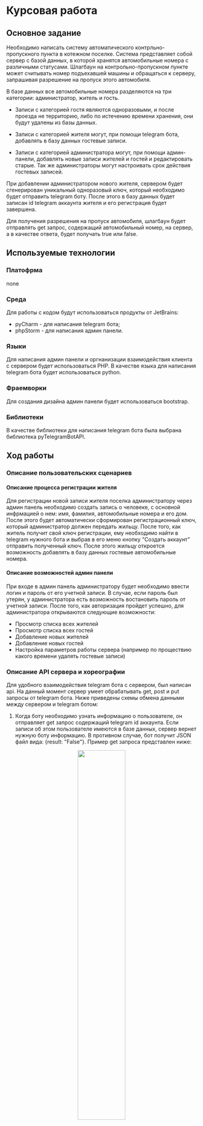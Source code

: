 # Курсовая работа


## Основное задание
Необходимо написать систему автоматического контрльно-пропускного пункта в котежном поселке. Система представляет собой сервер с базой данных, в которой хранятся автомобильные номера с различными статусами. Шлагбаун на контрольно-пропускном пункте может считывать номер подъехавшей машины и обращаться к серверу, запрашивая разрешение на пропуск этого автомобиля.

В базе данных все автомобильные номера разделяются на три категории: администратор, житель и гость.

 - Записи с категорией гостя являются одноразовыми, и после проезда не территорию, либо по истечению времени хранения, они будут удалены из базы данных.

 - Записи с категорией жителя могут, при помощи telegram бота, добавлять в базу данных гостевые записи.

 - Записи с категорией администратора могут, при помощи админ-панели, добавлять новые записи жителей и гостей и редактировать старые. Так же администраторы могут настроивать срок действия гостевых записей.

При добавлении администратором нового жителя, сервером будет сгенерирован уникальный одноразовый ключ, который необходимо будет отправить telegram боту. После этого в базу данных будет записан id telegram аккаунта жителя и его регистрация будет завершена.

Для получения разрешения на пропуск автомобиля, шлагбаун будет отправлять get запрос, содержащий автомобильный номер, на сервер, а в качестве ответа, будет получать true или false.

## Используемые технологии

  ### Платофрма
  none
  
  ### Среда
  Для работы с кодом будут использоваться продукты от JetBrains:
  - pyCharm - для написания telegram бота;
  - phpStorm - для написания админ панели.
  
  ### Языки
  Для написания админ панели и оргнанизации взаимодействия клиента с сервером будет использоваться PHP. В качестве языка для написания telegram бота будет использоваться python.
  
  ### Фраемворки
  Для создания дизайна админ панели будет использоваться bootstrap.
  
  ### Библиотеки
  В качестве библиотеки для написания telegram бота была выбрана библиотека pyTelegramBotAPI.
  
 ## Ход работы 
  ### Описание пользовательских сценариев
  #### Описание процесса регистрации жителя
  Для регистрации новой записи жителя поселка администратору через админ панель необходимо создать запись о человеке, с основной инфрмацией о нем: имя, фамилия, автомобильные номера и его дом. После этого будет автоматически сформирован регистрационный ключ, который администратор должен передать жильцу. После того, как житель получит свой ключ регистрации, ему необходимо найти в telegram нужного бота и выбрав в его меню кнопку "Создать аккаунт" отправить полученный ключ. После этого жильцу откроется возможность добавлять в базу данных гостевые автомобильные номера.
  
  #### Описание возможностей админ панели
  При входе в админ панель администратору будет необходимо ввести логин и пароль от его учетной записи. В случае, если пароль был утерян, у администратора есть возможность востановить пароль от учетной записи. После того, как авторизация пройдет успешно, для администратора открываются следующие возможности:
   - Просмотр списка всех жителей
   - Просмотр списка всех гостей
   - Добавление новых жителей
   - Добавление новых гостей
   - Настройка параметров работы сервера (например по проществию какого времени удалять гостевые записи)
  
  ### Описание API сервера и хореографии
  Для удобного взаимодействия telegram бота с сервером, был написан api. На данный момент сервер умеет обрабатывать get, post и put запросы от telegram бота. Ниже приведены схемы обмена данными между сервером и telegram ботом:
  
  1. Когда боту необходимо узнать информацию о пользователе, он отправляет get запрос содержащий telegram id аккаунта. Если записи об этом пользователе имеются в базе данных, сервер вернет нужную боту информацию. В противном случае, бот получит JSON файл вида: {result: "False"}. Пример get запроса представлен ниже:
  <p align = "center"><img src="https://github.com/Sneyk01/coursework_2022/blob/main/images/bot_get.svg"/width = 50%></p>
  
  2. Когда боту необходимо добавить новую запись в таблицу гостей, он отправляет на сервер post запрос с автомобильным номером, который необходимо добавить, и id пользователя (id в базе данных, не путать с с telegram id), от которого был отправлен запрос. В случае успешного добавления записи, сервер вернет боту JSON файл вида: {result: "True"}, если добавить номер не удалось - сервер вернет JSON файл {result: "False"}. Пример post запроса представлен ниже:
  <p align = "center"><img src="https://github.com/Sneyk01/coursework_2022/blob/main/images/bot_post.svg"/width = 50%></p>
  
  3. Когда боту необходимо завершить регистрацию пользователя, путем добавления его telegram id в базу данных, он отправляет put запрос, содержащий ключ регистрации и telegram id пользователя, который отправил этот ключ. Если регистрациооный ключ был найден в базе данных, то сервер отправит боту всю необходимую информацию об этом пользователе в JSON файле. В противном случае, сервер вернет JSON файл вида: {result: "False"}. Пример put запроса представлен ниже:
  <p align = "center"><img src="https://github.com/Sneyk01/coursework_2022/blob/main/images/bot_put.svg"/width = 50%></p>
  
  
  ### Описание структуры базы данных
  Для хранения данных об учетных записях будет использоваться MySQL. Для каждой роли (администратор, житель и гость) будет создана своя таблица.
  Таблица для администраторов будет содержать в себе логин и хэш пароля от админ панели, соль для пароля, токен текущей сессии, время создания токена и id пользователя.
 
  Пример записи в таблице администраторов:
  ```sh
  {
     "id": 1,
     "login": "admin",
     "password": "b7387a2deb85d1ea99d3b74fcf92c6d3",
     "salt": "qtVrkp1iu6"
     "token": "XHtJBYE1IVLEPThuVND46Dh9Q"
     "token_time": 1668966113,
 }
  ```
 Таблица жителей будет содержать в себе имя и фамилию жильца, номер его автомобиля и дома, id пользователя, id телеграмм аккаунта и пригласительный ключ. Если у жителя несколько автомобилей, то они будут указаны в поле через точкой с запятой.
   ```sh
  {
     "id": 1,
     "first_name": "Gleb",
     "last_name": "Prokhorov",
     "car_numbers": "С202РХ"
     "house_number": "8a"
     "telegram_id": 800457635,
     "secret_key": None
 }
  ```
  Таблица гостей будет содержать в себе id пользователя, автомобильный номер, время создания записи и id пользователя, создавшего гостевую запись.
   ```sh
  {
     "id": 1,
     "car_number": "К754ЕА"
     "inviting_id": 1,
     "creation_time": 1668967113
 }
  ```

 
